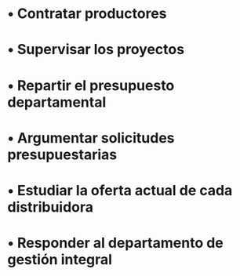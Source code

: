 # • Contratar productores
# • Supervisar los proyectos
# • Repartir el presupuesto departamental
# • Argumentar solicitudes presupuestarias
# • Estudiar la oferta actual de cada distribuidora
# • Responder al departamento de gestión integral

